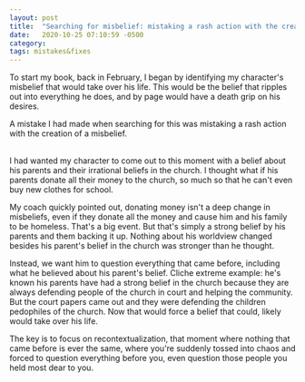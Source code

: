 ```yaml
---
layout: post
title:  "Searching for misbelief: mistaking a rash action with the creation of a misbelief"
date:   2020-10-25 07:10:59 -0500
category: 
tags: mistakes&fixes
---
```

To start my book, back in February, I began by identifying my character's misbelief that would take over his life. This would be the belief that ripples out into everything he does, and by page would have a death grip on his desires.

A mistake I had made when searching for this was mistaking a rash action with the creation of a misbelief.

<br>
I had wanted my character to come out to this moment with a belief about his parents and their irrational beliefs in the church. I thought what if his parents donate all their money to the church, so much so that he can't even buy new clothes for school.

My coach quickly pointed out, donating money isn't a deep change in misbeliefs, even if they donate all the money and cause him and his family to be homeless. That's a big event. But that's simply a strong belief by his parents and them backing it up. Nothing about his worldview changed besides his parent's belief in the church was stronger than he thought.

Instead, we want him to question everything that came before, including what he believed about his parent's belief. Cliche extreme example: he's known his parents have had a strong belief in the church because they are always defending people of the church in court and helping the community. But the court papers came out and they were defending the children pedophiles of the church. Now that would force a belief that could, likely would take over his life.

The key is to focus on recontextualization, that moment where nothing that came before is ever the same, where you're suddenly tossed into chaos and forced to question everything before you, even question those people you held most dear to you.